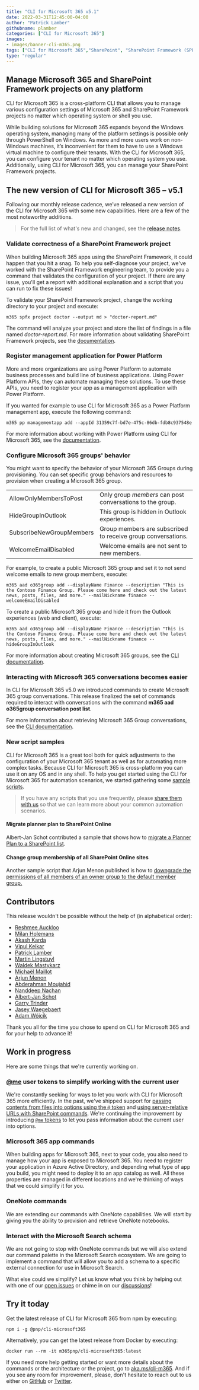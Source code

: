 ```yaml
---
title: "CLI for Microsoft 365 v5.1"
date: 2022-03-31T12:45:00-04:00
author: "Patrick Lamber"
githubname: plamber
categories: ["CLI for Microsoft 365"]
images:
- images/banner-cli-m365.png
tags: ["CLI for Microsoft 365","SharePoint", "SharePoint Framework (SPFx)"]
type: "regular"
---
```


## Manage Microsoft 365 and SharePoint Framework projects on any platform


CLI for Microsoft 365 is a cross-platform CLI that allows you to manage various configuration settings of Microsoft 365 and SharePoint Framework projects no matter which operating system or shell you use.

While building solutions for Microsoft 365 expands beyond the Windows operating system, managing many of the platform settings is possible only through PowerShell on Windows. As more and more users work on non-Windows machines, it’s inconvenient for them to have to use a Windows virtual machine to configure their tenants. With the CLI for Microsoft 365, you can configure your tenant no matter which operating system you use. Additionally, using CLI for Microsoft 365, you can manage your SharePoint Framework projects.

## The new version of CLI for Microsoft 365 – v5.1

Following our monthly release cadence, we’ve released a new version of the CLI for Microsoft 365 with some new capabilities. Here are a few of the most noteworthy additions.

> For the full list of what's new and changed, see the [release notes](https://pnp.github.io/cli-microsoft365/about/release-notes/#v500).

### Validate correctness of a SharePoint Framework project

When building Microsoft 365 apps using the SharePoint Framework, it could happen that you hit a snag. To help you self-diagnose your project, we've worked with the SharePoint Framework engineering team, to provide you a command that validates the configuration of your project. If there are any issue, you'll get a report with additional explanation and a script that you can run to fix these issues!

To validate your SharePoint Framework project, change the working directory to your project and execute:

`m365 spfx project doctor --output md > "doctor-report.md"`

The command will analyze your project and store the list of findings in a file named _doctor-report.md_. For more information about validating SharePoint Framework projects, see the [documentation](https://pnp.github.io/cli-microsoft365/cmd/spfx/project/project-doctor/).

### Register management application for Power Platform

More and more organizations are using Power Platform to automate business processes and build line of business applications. Using Power Platform APIs, they can automate managing these solutions. To use these APIs, you need to register your app as a management application with Power Platform.

If you wanted for example to use CLI for Microsoft 365 as a Power Platform management app, execute the following command:

`m365 pp managementapp add --appId 31359c7f-bd7e-475c-86db-fdb8c937548e`

For more information about working with Power Platform using CLI for Microsoft 365, see the [documentation](https://pnp.github.io/cli-microsoft365/cmd/pp/managementapp/managementapp-add/).

### Configure Microsoft 365 groups' behavior

You might want to specify the behavior of your Microsoft 365 Groups during provisioning. You can set specific group behaviors and resources to provision when creating a Microsoft 365 group.


||  |
|-------|---------------|
|      AllowOnlyMembersToPost  |            Only group _members_ can post conversations to the group.   |
|    HideGroupInOutlook   |   This group is hidden in Outlook experiences.            |
|     SubscribeNewGroupMembers  |      Group members are subscribed to receive group conversations.         |
|   WelcomeEmailDisabled    |     Welcome emails are not sent to new members.          |


For example, to create a public Microsoft 365 group and set it to not send welcome emails to new group members, execute:

`m365 aad o365group add --displayName Finance --description "This is the Contoso Finance Group. Please come here and check out the latest news, posts, files, and more." --mailNickname finance --welcomeEmailDisabled`

To create a public Microsoft 365 group and hide it from the Outlook experiences (web and client), execute:

`m365 aad o365group add --displayName Finance --description "This is the Contoso Finance Group. Please come here and check out the latest news, posts, files, and more." --mailNickname finance --hideGroupInOutlook`

For more information about creating Microsoft 365 groups, see the [CLI documentation](https://pnp.github.io/cli-microsoft365/cmd/entra/m365group/m365group-add/).

### Interacting with Microsoft 365 conversations becomes easier

In CLI for Microsoft 365 v5.0 we introduced commands to create Microsoft 365 group conversations. This release finalized the set of commands required to interact with conversations with the command **m365 aad o365group conversation post list**.

For more information about retrieving Microsoft 365 Group conversations, see the [CLI documentation](https://pnp.github.io/cli-microsoft365/cmd/entra/m365group/m365group-conversation-post-list/).

### New script samples

CLI for Microsoft 365 is a great tool both for quick adjustments to the configuration of your Microsoft 365 tenant as well as for automating more complex tasks. Because CLI for Microsoft 365 is cross-platform you can use it on any OS and in any shell. To help you get started using the CLI for Microsoft 365 for automation scenarios, we started gathering some [sample scripts](https://pnp.github.io/cli-microsoft365/sample-scripts/introduction).

> If you have any scripts that you use frequently, please [share them with us](https://github.com/pnp/cli-microsoft365/issues) so that we can learn more about your common automation scenarios.

#### Migrate planner plan to SharePoint Online

Albert-Jan Schot contributed a sample that shows how to [migrate a Planner Plan to a SharePoint list](https://pnp.github.io/cli-microsoft365/sample-scripts/spo/planner-migrate-sharepoint-list/).

#### Change group membership of all SharePoint Online sites

Another sample script that Arjun Menon published is how to [downgrade the permissions of all members of an owner group to the default member group.](https://pnp.github.io/cli-microsoft365/sample-scripts/spo/change-owner-group-membership/)

## Contributors


This release wouldn't be possible without the help of (in alphabetical order):

*   [Reshmee Auckloo](https://github.com/reshmee011) 
*   [Milan Holemans](https://github.com/milanholemans)
*   [Akash Karda](https://github.com/akashkarda)
*   [Vipul Kelkar](https://github.com/vipulkelkar)
*   [Patrick Lamber](https://github.com/plamber)
*   [Martin Lingstuyl](https://github.com/martinlingstuyl) 
*   [Waldek Mastykarz](https://github.com/waldekmastykarz)
*   [Michaël Maillot](https://github.com/michaelmaillot)
*   [Arjun Menon](https://github.com/arjunumenon)
*   [Abderahman Moujahid](https://github.com/Abderahman88) 
*   [Nanddeep Nachan](https://github.com/nanddeepn)
*   [Albert-Jan Schot](https://github.com/appieschot)
*   [Garry Trinder](https://github.com/garrytrinder/)
*   [Jasey Waegebaert](https://github.com/Jwaegebaert)
*   [Adam Wójcik](https://github.com/Adam-it)

Thank you all for the time you chose to spend on CLI for Microsoft 365 and for your help to advance it!

## Work in progress


Here are some things that we're currently working on.

### [@me](https://techcommunity.microsoft.com/t5/user/viewprofilepage/user-id/31142) user tokens to simplify working with the current user

We're constantly seeking for ways to let you work with CLI for Microsoft 365 more efficiently. In the past, we've shipped support for [passing contents from files into options using the `@` token](https://pnp.github.io/cli-microsoft365/user-guide/using-cli/#passing-complex-content-into-cli-options) and [using server-relative URLs with SharePoint commands](https://pnp.github.io/cli-microsoft365/user-guide/using-cli/#working-with-sharepoint-urls-in-spo-commands). We're continuing the improvement by introducing [`@me` tokens](https://github.com/pnp/cli-microsoft365/issues/3056) to let you pass information about the current user into options.

### Microsoft 365 app commands

When building apps for Microsoft 365, next to your code, you also need to manage how your app is exposed to Microsoft 365. You need to register your application in Azure Active Directory, and depending what type of app you build, you might need to deploy it to an app catalog as well. All these properties are managed in different locations and we're thinking of ways that we could simplify it for you.

### OneNote commands

We are extending our commands with OneNote capabilities. We will start by giving you the ability to provision and retrieve OneNote notebooks.

### Interact with the Microsoft Search schema

We are not going to stop with OneNote commands but we will also extend our command palette in the Microsoft Search ecosystem. We are going to implement a command that will allow you to add a schema to a specific external connection for use in Microsoft Search.

What else could we simplify? Let us know what you think by helping out with one of our [open issues](https://github.com/pnp/cli-microsoft365/issues) or chime in on our [discussions](https://github.com/pnp/cli-microsoft365/discussions)!

## Try it today

Get the latest release of CLI for Microsoft 365 from npm by executing:

`npm i -g @pnp/cli-microsoft365`

Alternatively, you can get the latest release from Docker by executing:

`docker run --rm -it m365pnp/cli-microsoft365:latest`

If you need more help getting started or want more details about the commands or the architecture or the project, go to [aka.ms/cli-m365](https://aka.ms/cli-m365). And if you see any room for improvement, please, don't hesitate to reach out to us either on [GitHub](https://github.com/pnp/cli-microsoft365/discussions) or [Twitter](https://twitter.com/climicrosoft365).
